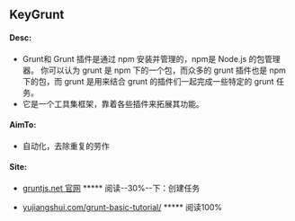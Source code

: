 ## KeyGrunt

#### Desc:
* Grunt和 Grunt 插件是通过 npm 安装并管理的，npm是 Node.js 的包管理器。
  你可以认为 grunt 是 npm 下的一个包，而众多的 grunt 插件也是 npm 下的包，而 grunt 是用来结合 grunt 的插件们一起完成一些特定的 grunt 任务。
* 它是一个工具集框架，靠着各些插件来拓展其功能。

#### AimTo:
* 自动化，去除重复的劳作

#### Site:
* [gruntjs.net 官网](http://www.gruntjs.net/) ***** 阅读--30%--下：创建任务

* [yujiangshui.com/grunt-basic-tutorial/](http://yujiangshui.com/grunt-basic-tutorial/) ***** 阅读100%



